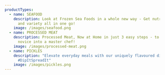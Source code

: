```yaml
---
productTypes:
  - name: SEAFOOD
    description: Look at Frozen Sea Foods in a whole new way - Get nutrition, taste
      and variety all in one go!
    image: /images/seafood.png
  - name: PROCESSED MEAT
    description: Processed Meat, Now at Home in just 3 easy steps - to turn every
      novice into a master chef!
    image: /images/processed-meat.png
  - name: PICKLES
    description: "Elevate everyday meals with our uniquely flavoured dips & spreads!
      #DipItSpreadIt"
    image: /images/pickles.png
---
```


